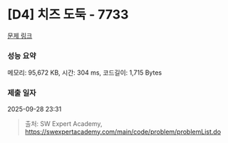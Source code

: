 # [D4] 치즈 도둑 - 7733 

[문제 링크](https://swexpertacademy.com/main/code/problem/problemDetail.do?contestProbId=AWrDOdQqRCUDFARG) 

### 성능 요약

메모리: 95,672 KB, 시간: 304 ms, 코드길이: 1,715 Bytes

### 제출 일자

2025-09-28 23:31



> 출처: SW Expert Academy, https://swexpertacademy.com/main/code/problem/problemList.do